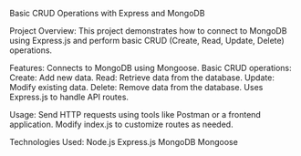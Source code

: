 Basic CRUD Operations with Express and MongoDB

Project Overview:
This project demonstrates how to connect to MongoDB using Express.js and perform basic CRUD (Create, Read, Update, Delete) operations.

Features:
Connects to MongoDB using Mongoose.
Basic CRUD operations:
  Create: Add new data.
  Read: Retrieve data from the database.
  Update: Modify existing data.
  Delete: Remove data from the database.
Uses Express.js to handle API routes.

Usage:
Send HTTP requests using tools like Postman or a frontend application.
Modify index.js to customize routes as needed.

Technologies Used:
Node.js
Express.js
MongoDB
Mongoose
